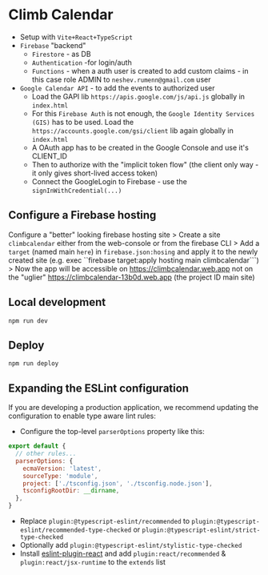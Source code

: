 # Climb Calendar

- Setup with `Vite+React+TypeScript` 
- `Firebase` "backend"
  - `Firestore` - as DB
  - `Authentication` -for login/auth
  - `Functions` - when a auth user is created to add custom claims - in this case role ADMIN to `neshev.rumenn@gmail.com` user
- `Google Calendar API` - to add the events to authorized user
  - Load the GAPI lib `https://apis.google.com/js/api.js` globally in `index.html`
  - For this `Firebase Auth` is not enough, the `Google Identity Services (GIS)` has to be used. Load the `https://accounts.google.com/gsi/client` lib again globally in `index.html`
  - A OAuth app has to be created in the Google Console and use it's CLIENT_ID
  - Then to authorize with the "implicit token flow" (the client only way - it only gives short-lived access token)
  - Connect the GoogleLogin to Firebase - use the `signInWithCredential(...)`

## Configure a Firebase hosting

Configure a "better" looking firebase hosting site
    > Create a site `climbcalendar` either from the web-console or from the firebase CLI
    > Add a `target` (named main `here`) in ```firebase.json:hosing``` and apply it to the newly created site
       (e.g. exec ``firebase target:apply hosting main climbcalendar```)
    > Now the app will be accessible on https://climbcalendar.web.app not on the "uglier" https://climbcalendar-13b0d.web.app (the project ID main site)

## Local development

```npm run dev```

## Deploy

```npm run deploy```

## Expanding the ESLint configuration

If you are developing a production application, we recommend updating the configuration to enable type aware lint rules:

- Configure the top-level `parserOptions` property like this:

```js
export default {
  // other rules...
  parserOptions: {
    ecmaVersion: 'latest',
    sourceType: 'module',
    project: ['./tsconfig.json', './tsconfig.node.json'],
    tsconfigRootDir: __dirname,
  },
}
```

- Replace `plugin:@typescript-eslint/recommended` to `plugin:@typescript-eslint/recommended-type-checked` or `plugin:@typescript-eslint/strict-type-checked`
- Optionally add `plugin:@typescript-eslint/stylistic-type-checked`
- Install [eslint-plugin-react](https://github.com/jsx-eslint/eslint-plugin-react) and add `plugin:react/recommended` & `plugin:react/jsx-runtime` to the `extends` list
